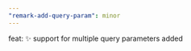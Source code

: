 ```yaml
---
"remark-add-query-param": minor
---
```


feat: :sparkles: support for multiple query parameters added

